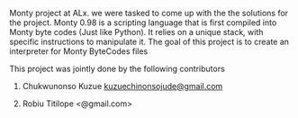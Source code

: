 Monty project at ALx. we were tasked to come up with the the solutions for the project.
Monty 0.98 is a scripting language that is first compiled into Monty byte codes (Just like Python). It relies on a unique stack, with specific instructions to manipulate it. The goal of this project is to create an interpreter for Monty ByteCodes files

This project was jointly done by the following contributors

1. Chukwunonso Kuzue <kuzuechinonsojude@gmail.com>

2. Robiu Titilope <@gmail.com>
